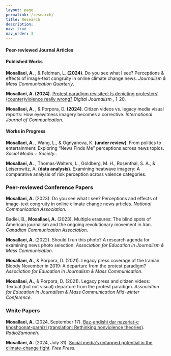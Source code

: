 ```yaml
---
layout: page
permalink: /research/
title: Research
description:
nav: true
nav_order: 3
---
```


#### **Peer-reviewed Journal Articles**


#### Published Works

**Mosallaei, A.** , & Feldman, L. **(2024)**. Do you see what I see? Perceptions & effects of image-text congruity in online climate change news. _Journalism & Mass Communication Quarterly_.

**Mosallaei, A. (2024).** [Protest paradigm revisited: Is depicting protesters’ (counter)violence really wrong?](https://www.tandfonline.com/doi/full/10.1080/21670811.2024.2329651) _Digital Journalism_ , 1-20.

**Mosallaei, A.** , & Porpora, D. **(2024)**. Citizen videos vs. legacy media visual reports: How eyewitness imagery becomes a corrective. _International Journal of Communication_.


#### Works in Progress

**Mosallaei, A.** , Wang, L., & Ognyanova, K. **(under review)**. From politics to entertainment: Exploring “News Finds Me” perceptions across news topics. _Social Media + Society._.

**Mosallaei, A.** , Thomas-Walters, L., Goldberg, M. H., Rosenthal, S. A., & Leiserowitz, A. **(data analysis)**. Examining heatwave imagery: A comparative analysis of risk perception across valence categories.


### **Peer-reviewed Conference Papers**

**Mosallaei, A.** (2023). Do you see what I see? Perceptions and effects of image-text congruity
in online climate change news articles. _National Communication Association_.

Badiei, B., **Mosallaei, A.** (2023). Multiple erasures: The blind spots of American journalism
and the ongoing revolutionary movement in Iran. _Canadian Communication Association_.

**Mosallaei, A.** (2022). Should I run this photo? A research agenda for examining news photo
selection. _Association for Education in Journalism & Mass Communication_.

**Mosallaei, A.**, & Porpora, D. (2021). Legacy press coverage of the Iranian Bloody November in
2019: A departure from the protest paradigm? _Association for Education in Journalism & Mass Communication_.

**Mosallaei, A.**, & Porpora, D. (2021). Legacy press and citizen videos: Textual (but not visual)
departure from the protest paradigm. _Association for Education in Journalism & Mass Communication Mid-winter Conference_.


### **White Papers**

**Mosallaei, A.** (2024, September 17). [Baz-andishi dar nazariat-e khoshoonat-parhizi (translation: Rethinking
nonviolence theories)](https://www.freepress.net/blog/social-medias-untapped-potential-climate-change-fight). _RadioZamaneh_.

**Mosallaei, A.** (2024, July 31). [Social media’s untapped potential in the climate-change fight](https://www.freepress.net/blog/social-medias-untapped-potential-climate-change-fight). _Free Press_.
